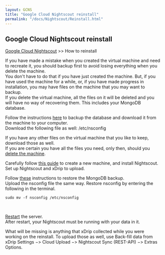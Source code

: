 ```yaml
---
layout: GCNS
title: "Google Cloud Nightscout reinstall"
permalink: "/docs/Nightscout/Reinstall.html"
---
```


## Google Cloud Nightscout reinstall
[Google Cloud Nightscout](./GoogleCloud.md) >> How to reinstall   
  
If you have made a mistake when you created the virtual machine and need to recreate it, you should backup first to avoid losing everything when you delete the machine.  
You don't have to do that if you have just created the machine.  But, if you have used the machine for a while, or, if you have made progress in installation, you may have files on the machine that you may want to backup.  
If you delete the virtual machine, all the files on it will be deleted and you will have no way of recovering them.  This includes your MongoDB database.  
  
Follow the instructions [here](./DatabaseBackup.md) to backup the database and download it from the machine to your computer.  
Download the following file as well: /etc/nsconfig

If you have any other files on the virtual machine that you like to keep, download those as well.  
If you are certain you have all the files you need, only then, should you [delete the machine](./DeleteVM.md).  
  
Carefully follow [this guide](./GoogleCloud.md) to create a new machine, and install Nightscout.  Set up Nightscout and xDrip to upload.  

Follow [these](./DatabaseRestore.md) instructions to restore the MongoDB backup.    
Upload the nsconfig file the same way.  Restore nsconfig by entering the following in the terminal.  
  
```  
sudo mv -f nsconfig /etc/nsconfig
```  
<br/>  
  
[Restart](./Restart.md) the server.  
After restart, your Nightscout must be running with your data in it.  
  
What will be missing is anything that xDrip collected while you were working on the reinstall.  To upload those as well, use Back-fill data from xDrip Settings &#8722;> Cloud Upload &#8722;> Nightscout Sync (REST-API) &#8722;> Extras Options.  
